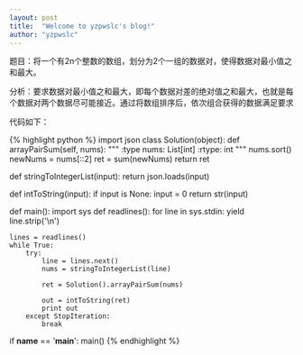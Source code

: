 ```yaml
---
layout: post
title:  "Welcome to yzpwslc's blog!"
author: "yzpwslc"
---
```


   <p>题目：将一个有2n个整数的数组，划分为2个一组的数据对，使得数据对最小值之和最大。</p>
   <p>分析：要求数据对最小值之和最大，即每个数据对差的绝对值之和最大，也就是每个数据对两个数据尽可能接近。通过将数组排序后，依次组合获得的数据满足要求</p>
   <p>代码如下：</p>
   {% highlight python %}
import json
class Solution(object):
    def arrayPairSum(self, nums):
        """
        :type nums: List[int]
        :rtype: int
        """
        nums.sort()
        newNums = nums[::2]
        ret = sum(newNums)
        return ret


def stringToIntegerList(input):
    return json.loads(input)


def intToString(input):
    if input is None:
        input = 0
    return str(input)


def main():
    import sys
    def readlines():
        for line in sys.stdin:
            yield line.strip('\n')

    lines = readlines()
    while True:
        try:
            line = lines.next()
            nums = stringToIntegerList(line)

            ret = Solution().arrayPairSum(nums)

            out = intToString(ret)
            print out
        except StopIteration:
            break


if __name__ == '__main__':
    main()
   {% endhighlight %} 		


